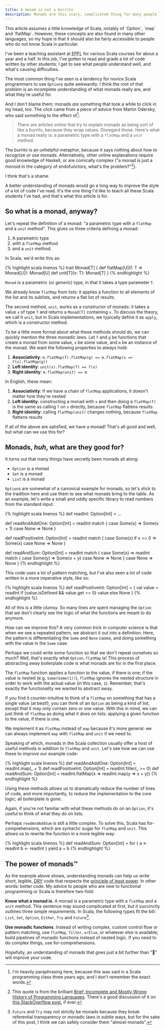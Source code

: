```yaml
---
title: A monad is not a burrito
description: Monads are this scary, complicated thing for many people learning Scala and functional programming. This article is a pragmatic explanation of what they are, and what they're useful for.
---
```


<div class="block note" markdown="1">
This article assumes a little knowledge of Scala, notably of `Option`, `map` and `flatMap`. However, these concepts are also found in many other languages, so my hope is that it should also be fairly accessible to people who do not know Scala in particular.
</div>

I've been a teaching assistant at <abbr title="Swiss Federal Institute of Technology, Lausanne">EPFL</abbr> for various Scala courses for about a year and a half. In this job, I've gotten to read and grade a lot of code written by other students; I get to see what people understand well, and what's causing difficulties.

The most common thing I've seen is a tendency for novice Scala programmers to use `Option`s quite awkwardly. I think the root of that problem is an incomplete understanding of what monads really are, and what they're useful for. 

And I don't blame them; monads *are* something that took a while to click in my head, too. The click came from a piece of advice from Martin Odersky, who said something to the effect of[^paraphrasing]:

[^paraphrasing]: I'm heavily paraphrasing here, because this was said in a Scala programming class three years ago, and I don't remember the exact words.

> There are articles online that try to explain monads as being sort of like a burrito, because they wrap values. Disregard those. Here's what a monad really is: a parametric type with a `flatMap` and a `unit` method.

<!-- More -->

The burrito is an unhelpful metaphor, because it says nothing about how to recognize or use monads. Alternatively, other online explanations require good knowledge of Haskell, or are comically complex ("a monad is just a monoid in the category of endofunctors, what's the problem?"[^monoid-in-the-category-of-endofunctors]).

[^monoid-in-the-category-of-endofunctors]: This quote is from the brilliant [Brief, Incomplete and Mostly Wrong History of Programming Languages](https://james-iry.blogspot.com/2009/05/brief-incomplete-and-mostly-wrong.html). There's a good discussion of it on [this StackOverflow post](https://stackoverflow.com/q/3870088/918389), if ever.

I think that's a shame.

A better understanding of monads would go a long way to improve the style of a lot of code I've read. It's the one thing I'd like to teach all these Scala students I've had, and that's what this article is for.

## So what is a monad, anyway?
Let's repeat the definition of a monad: "a parametric type with a `flatMap` and a `unit` method". This gives us three criteria defining a monad:

1. A parametric type
2. with a `flatMap` method
3. and a `unit` method.

In Scala, we'd write this as:

{% highlight scala linenos %}
trait Monad[T] {
    def flatMap[U](f: T => Monad[U]): Monad[U]
    def unit[T](x: T): Monad[T]
}
{% endhighlight %}

`Monad` is a parametric (or *generic*) type, in that it takes a type parameter `T`.

We already know `flatMap` from lists: it applies a function to all elements of the list and its sublists, and returns a flat list of results. 

The second method, `unit`, works as a constructor of monads: it takes a value `x` of type `T` and returns a `Monad[T]` containing `x`. To discuss the theory, we call it `unit`, but in Scala implementations, we typically define it as `apply`, which is a constructor method.

To be a little more formal about what these methods should do, we can quickly mention the three *monadic laws*. Let `f` and `g` be functions that create a monad from some value, `x` be some value, and `m` be an instance of the monad. We want the following properties to always hold:

1. **Associativity**: `m.flatMap(f).flatMap(g) == m.flatMap(x => f(x).flatMap(g))`
2. **Left identity**: `unit(x).flatMap(f) == f(x)`
3. **Right identity**: `m.flatMap(unit) == m`

In English, these mean:

1. **Associativity**: if we have a chain of `flatMap` applications, it doesn't matter how they're nested
2. **Left identity**: constructing a monad with `x` and then doing a `flatMap(f)` is the same as calling `f` on `x` directly, because `flatMap` flattens results
3. **Right identity**: calling `flatMap(unit)` changes nothing, because `flatMap` flattens results

If all of the above are satisfied, we have a monad!  That's all good and well, but what can we use this for?

## Monads, *huh*, what are they good for?
It turns out that many things have secretly been monads all along:

- `Option` is a monad
- `Set` is a monad
- `List` is a monad

`Option`s are somewhat of a canonical example for monads, so let's stick to the tradition here and use them to see what monads bring to the table. As an example, let's write a small and oddly specific library to read numbers from the standard input.

{% highlight scala linenos %}
def readInt: Option[Int] = ...

def readAndAddOne: Option[Int] = readInt match {
    case Some(x) => Some(x + 1)
    case None => None
}

def readPositiveInt: Option[Int] = readInt match {
    case Some(x) if x >= 0 => Some(x)
    case None => None
}

def readAndSum: Option[Int] = readInt match {
    case Some(x) => readInt match {
        case Some(y) => Some(x + y)
        case None => None
    }
    case None => None
}
{% endhighlight %}

This code uses a lot of pattern matching, but I've also seen a lot of code written in a more imperative style, like so:

{% highlight scala linenos %}
def readPositiveInt: Option[Int] = {
    val value = readInt
    if (value.isDefined && value.get >= 0) value
    else None
}
{% endhighlight %}

All of this is a little clumsy. So many lines are spent managing the `Option` that we don't clearly see the logic of what the functions are meant to do anymore. 

How can we improve this? A very common trick in computer science is that when we see a repeated pattern, we abstract it out into a definition. Here, the pattern is differentiating the `Some` and `None` cases, and doing something with the value in the `Some` case. 

Perhaps we could write some function so that we don't repeat ourselves so much? Well, that's exactly what `Option.flatMap` is! This process of abstracting away boilerplate code is what monads are for in the first place.

The `flatMap` function applies a function to the value, if there is one; if the value is nested (e.g. `Some(Some(1))`), `flatMap` ignores the nested structure in order to work with the actual value (in this case, `1`). Remember, that's exactly the functionality we wanted to abstract away.

If you find it counter-intuitive to think of a `flatMap` on something that has a single value (at best!), you can think of an `Option` as being a kind of list, except that it may only contain zero or one value. With this in mind, we can just think of `flatMap` as doing what it does on lists: applying a given function to the value, if there is one.

We implement it as `flatMap` instead of `map` because it's more general: we can always implement `map` with `flatMap` and `unit` if we need to.

Speaking of which, monads in the Scala collection usually offer a host of useful methods in addition to `flatMap` and `unit`. Let's see how we can use these to improve our example code:

{% highlight scala linenos %}
def readAndAddOne: Option[Int] = readInt.map(_ + 1)
def readPositiveInt: Option[Int] = readInt.filter(_ >= 0)
def readAndSum: Option[Int] = 
    readInt.flatMap(x => readInt.map(y => x + y))
{% endhighlight %}

Using these methods allows us to dramatically reduce the number of lines of code, and more importantly, to reduce the implementation to the core logic; all boilerplate is gone.

Again, if you're not familiar with what these methods do on an `Option`, it's useful to think of what they do on lists.

Perhaps `readAndAddSum` is still a little complex. To solve this, Scala has for-comprehensions, which are syntactic sugar for `flatMap` and `unit`. This allows us to rewrite the function in a more legible way:

{% highlight scala linenos %}
def readAndSum: Option[Int] = for {
  a <- readInt
  b <- readInt
} yield a + b
{% endhighlight %}

## The power of monads™
As the example above shows, understanding monads can help us write short, legible, [DRY](https://en.wikipedia.org/wiki/Don%27t_repeat_yourself) code that respects the [principle of least power](http://www.lihaoyi.com/post/StrategicScalaStylePrincipleofLeastPower.html). In other words: better code. My advice to people who are new to functional programming or Scala is therefore two-fold:

**Know what a monad is**. A monad is a parametric type with a `flatMap` and a `unit` method. This sentence may sound complicated at first, but it succinctly outlines three simple requirements. In Scala, the following types fit the bill: `List`, `Set`, `Option`, `Either`, `Try` and `Future`[^almost-monad].

[^almost-monad]: `Future` and `Try` may not strictly be monads because they break referential transparency or monadic laws in subtle ways, but for the sake of this post, I think we can safely consider them "almost-monads".

**Use monadic functions**. Instead of writing complex, custom control flow or pattern matching, use `flatMap`, `filter`, `orElse`, or whatever else is available; build pipelines of monadic functions instead of nested logic. If you need to do complex things, use for-comprehensions.

Hopefully, an understanding of monads that goes just a bit further than "🌯" will improve your code.
